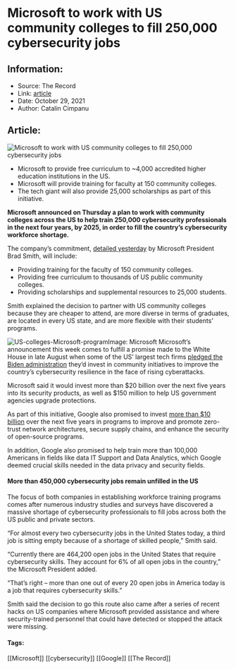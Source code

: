# Microsoft to work with US community colleges to fill 250,000 cybersecurity jobs
### 

## Information:
+ Source: The Record
+ Link: [article](https://therecord.media/microsoft-to-work-with-us-community-colleges-to-fill-250000-cybersecurity-jobs/)
+ Date: October 29, 2021
+ Author: Catalin Cimpanu


## Article:
![Microsoft to work with US community colleges to fill 250,000 cybersecurity jobs](https://therecord.media/wp-content/uploads/2021/10/Microsoft.jpg)

* Microsoft to provide free curriculum to ~4,000 accredited higher education institutions in the US.
* Microsoft will provide training for faculty at 150 community colleges.
* The tech giant will also provide 25,000 scholarships as part of this initiative.


**Microsoft announced on Thursday a plan to work with community colleges across the US to help train 250,000 cybersecurity professionals in the next four years, by 2025, in order to fill the country’s cybersecurity workforce shortage.**


The company’s commitment, [detailed yesterday](https://blogs.microsoft.com/blog/2021/10/28/america-faces-a-cybersecurity-skills-crisis-microsoft-launches-national-campaign-to-help-community-colleges-expand-the-cybersecurity-workforce/) by Microsoft President Brad Smith, will include:


* Providing training for the faculty of 150 community colleges.
* Providing free curriculum to thousands of US public community colleges.
* Providing scholarships and supplemental resources to 25,000 students.


Smith explained the decision to partner with US community colleges because they are cheaper to attend, are more diverse in terms of graduates, are located in every US state, and are more flexible with their students’ programs.


![US-colleges-Microsoft-program](https://www-therecord.recfut.com/wp-content/uploads/2021/10/US-colleges-Microsoft-program.png)Image: Microsoft
Microsoft’s announcement this week comes to fulfill a promise made to the White House in late August when some of the US’ largest tech firms [pledged the Biden administration](https://therecord.media/white-house-to-announce-new-cyber-initiatives-with-private-sector/) they’d invest in community initiatives to improve the country’s cybersecurity resilience in the face of rising cyberattacks.


Microsoft said it would invest more than $20 billion over the next five years into its security products, as well as $150 million to help US government agencies upgrade protections.


As part of this initiative, Google also promised to invest [more than $10 billion](https://blog.google/technology/safety-security/why-were-committing-10-billion-to-advance-cybersecurity/) over the next five years in programs to improve and promote zero-trust network architectures, secure supply chains, and enhance the security of open-source programs.


In addition, Google also promised to help train more than 100,000 Americans in fields like data IT Support and Data Analytics, which Google deemed crucial skills needed in the data privacy and security fields.


#### More than 450,000 cybersecurity jobs remain unfilled in the US


The focus of both companies in establishing workforce training programs comes after numerous industry studies and surveys have discovered a massive shortage of cybersecurity professionals to fill jobs across both the US public and private sectors.


“For almost every two cybersecurity jobs in the United States today, a third job is sitting empty because of a shortage of skilled people,” Smith said.


“Currently there are 464,200 open jobs in the United States that require cybersecurity skills. They account for 6% of all open jobs in the country,” the Microsoft President added.


“That’s right – more than one out of every 20 open jobs in America today is a job that requires cybersecurity skills.”


Smith said the decision to go this route also came after a series of recent hacks on US companies where Microsoft provided assistance and where security-trained personnel that could have detected or stopped the attack were missing.





#### Tags:
[[Microsoft]] [[cybersecurity]] [[Google]] [[The Record]]
